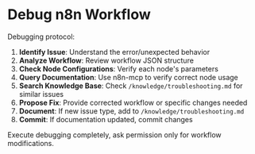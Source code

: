 # Debug n8n Workflow

Debugging protocol:

1. **Identify Issue**: Understand the error/unexpected behavior
2. **Analyze Workflow**: Review workflow JSON structure
3. **Check Node Configurations**: Verify each node's parameters
4. **Query Documentation**: Use n8n-mcp to verify correct node usage
5. **Search Knowledge Base**: Check `/knowledge/troubleshooting.md` for similar issues
6. **Propose Fix**: Provide corrected workflow or specific changes needed
7. **Document**: If new issue type, add to `/knowledge/troubleshooting.md`
8. **Commit**: If documentation updated, commit changes

Execute debugging completely, ask permission only for workflow modifications.